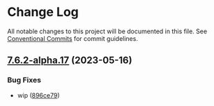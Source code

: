 # Change Log

All notable changes to this project will be documented in this file.
See [Conventional Commits](https://conventionalcommits.org) for commit guidelines.

## [7.6.2-alpha.17](https://github.com/SocialGouv/docker/compare/psql@7.6.2-alpha.16...psql@7.6.2-alpha.17) (2023-05-16)


### Bug Fixes

* wip ([896ce79](https://github.com/SocialGouv/docker/commit/896ce7988eba5b9e15083eb9deb7503d2990ac90))
